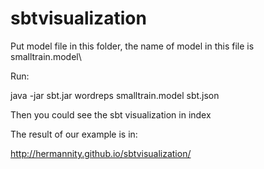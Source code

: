 # sbtvisualization

 Put model file in this folder, the name of model in this file is smalltrain.model\
 
 Run:
 
 java -jar sbt.jar wordreps smalltrain.model sbt.json
 
 Then you could see the sbt visualization in index
 
 The result of our example is in:
 
 http://hermannity.github.io/sbtvisualization/

